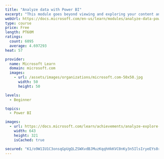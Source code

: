```yaml
---
title: "Analyze data with Power BI"
excerpt: "This module goes beyond viewing and exploring your content and explains how to interact with it by working with reports and dashboards to uncover and share new business insights."
webUrl: https://docs.microsoft.com/en-us/learn/modules/analyze-data-power-bi/
type: course
price: Free
length: PT60M
ratings:
  count: 6095
  average: 4.697293
heat: 57

provider:
  name: Microsoft Learn
  domain: microsoft.com
  images:
    - url: /assets/images/organizations/microsoft.com-50x50.jpg
      width: 50
      height: 50

levels:
  - Beginner

topics:
  - Power BI

images:
  - url: https://docs.microsoft.com/learn/achievements/analyze-explore-data-power-bi-social.png
    width: 643
    height: 321
    isCached: true

secured: "K1/o9W1IU1C3onsqGpUgQLZSWXvdBJMuzKqqhHkKVC0nKy3n5IlsIryeEYs0rUmKqL209/TahPYw3Qc0rkc7vFQqIMB/wFia3uOo/Rb0aXbyNxHbOY18lBR1Yyq3oBRiH2LGpbySG5OIqOAM984+ovjf9cYqLpmjcGPpYYxCwbfTN3a50v6sPKzokd5OLHhcIMNt5xIdK4MyUOOIUaVIaCrMk+fqhcsZieikIQxH39C6uRRhKDYErZAHqNIMfW33+0r3WRjJIa5sKmxrJ9zZPxjfDinCiEMvclg/TjuFle077UHBPQ3J6I9bjGMJfQpakp6r9wKoj5ePRsJzZZiZu3ZzZEwbZtx2vIiKl+cYww09exun21cBGUSKftiSrRxQ0p/Dp/912QfHC3E+K5qk6zko7X6jPVVwE15stGm9DgQ=;MrZJh0tapN5v+33gNhm4gg=="
---
```


